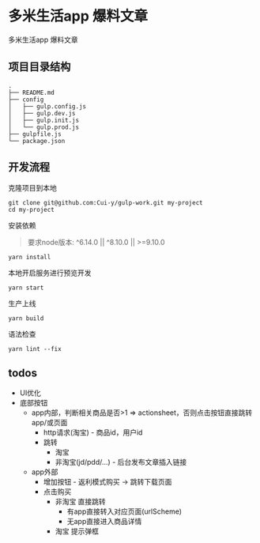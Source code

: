 # 多米生活app 爆料文章

多米生活app 爆料文章

## 项目目录结构

```shell
.
├── README.md
├── config
│   ├── gulp.config.js
│   ├── gulp.dev.js
│   ├── gulp.init.js
│   └── gulp.prod.js
├── gulpfile.js
└── package.json
```

## 开发流程

克隆项目到本地

```shell
git clone git@github.com:Cui-y/gulp-work.git my-project
cd my-project
```

安装依赖

> 要求node版本:  ^6.14.0  ||  ^8.10.0  ||  >=9.10.0

```shell
yarn install
```

本地开启服务进行预览开发

```shell
yarn start
```

生产上线

```shell
yarn build
```

语法检查

```shell
yarn lint --fix
```

## todos

- UI优化
- 底部按钮
  - app内部，判断相关商品是否>1 => actionsheet，否则点击按钮直接跳转app/或页面
    - http请求(淘宝) - 商品id，用户id
    - 跳转
      - 淘宝
      - 非淘宝(jd/pdd/...) - 后台发布文章插入链接
  - app外部
    - 增加按钮 - 返利模式购买 -> 跳转下载页面
    - 点击购买
      - 非淘宝 直接跳转
        - 有app直接转入对应页面(urlScheme)
        - 无app直接进入商品详情
      - 淘宝 提示弹框
